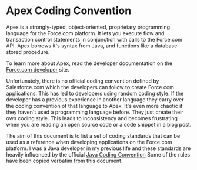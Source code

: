 Apex Coding Convention
======================

Apex is a strongly-typed, object-oriented, proprietary programming language for the Force.com platform. 
It lets you execute flow and transaction control statements in conjunction with calls to the Force.com API.
Apex borrows it's syntax from Java, and functions like a database stored procedure. 

To learn more about Apex, read the developer documentation on the [Force.com developer](http://www.salesforce.com/us/developer/docs/apexcode/index.htm) site.

Unfortunately, there is no official coding convention defined by Salesforce.com which the developers can follow to 
create Force.com applications. This has led to developers using random coding style. If the developer has a previous experience
in another language they carry over the coding convention of that language to Apex. It's even more chaotic if they haven't used a
programming language before. They just create their own coding style. This leads to inconsistency and becomes frustrating when you 
are reading an open source code or a code snippet in a blog post.

The aim of this document is to list a set of coding standards that can be used as a reference when developing applications on the Force.com
platform. I was a Java developer in my previous life and these standards are heavily influenced 
by the official [Java Coding Convention](http://www.oracle.com/technetwork/java/codeconv-138413.html) 
Some of the rules have been copied verbatim from this document.

